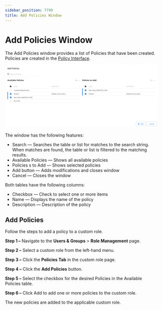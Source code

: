 ```yaml
---
sidebar_position: 7799
title: Add Policies Window
---
```


# Add Policies Window

The Add Policies window provides a list of Policies that have been created. Policies are created in the  [Policy Interface](../../Interface "Policy Interface").

![Add Policies to a Custom Role Window](../../../../../../../../../static/images/PrivilegeSecure_4.2/Content/Resources/Images/PrivilegeSecure/AccessManagement/Admin/Policy/UsersGroups/Window/AddAccountToPolicies.png "Add Policies to a Custom Role Window")

The window has the following features:

* Search — Searches the table or list for matches to the search string. When matches are found, the table or list is filtered to the matching results.
* Available Policies — Shows all available policies
* Policies s to Add — Shows selected policies
* Add button — Adds modifications and closes window
* Cancel — Closes the window

Both tables have the following columns:

* Checkbox — Check to select one or more items
* Name — Displays the name of the policy
* Description — Description of the policy

## Add Policies

Follow the steps to add a policy to a custom role.

**Step 1 –** Navigate to the **Users & Groups** > **Role Management** page.

**Step 2 –** Select a custom role from the left-hand menu.

**Step 3 –** Click the **Policies Tab** in the custom role page.

**Step 4 –** Click the **Add Policies** button.

**Step 5 –** Select the checkbox for the desired Policies in the Available Policies table.

**Step 6 –** Click Add to add one or more policies to the custom role.

The new policies are added to the applicable custom role.